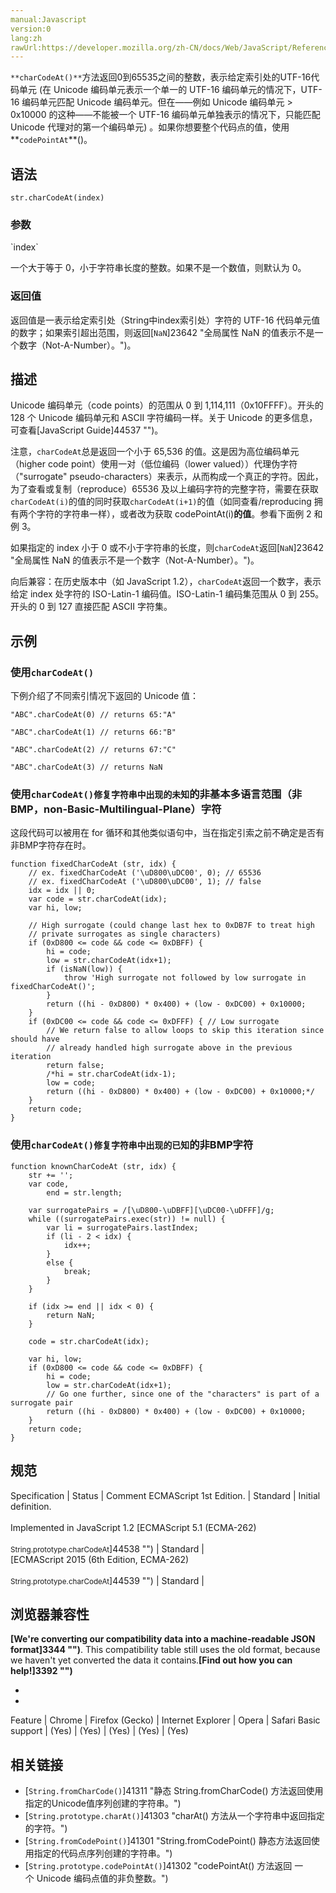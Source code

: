 ```yaml
---
manual:Javascript
version:0
lang:zh
rawUrl:https://developer.mozilla.org/zh-CN/docs/Web/JavaScript/Reference/Global_Objects/String/charCodeAt
---
```






`**charCodeAt()**`方法返回0到65535之间的整数，表示给定索引处的UTF-16代码单元 (在 Unicode 编码单元表示一个单一的 UTF-16 编码单元的情况下，UTF-16 编码单元匹配 Unicode 编码单元。但在——例如 Unicode 编码单元 &gt; 0x10000 的这种——不能被一个 UTF-16 编码单元单独表示的情况下，只能匹配 Unicode 代理对的第一个编码单元) 。如果你想要整个代码点的值，使用**`codePointAt`**()。


## 语法<a name="Syntax"></a>

```
str.charCodeAt(index)
```

### 参数<a name="Parameters"></a>
<dl><dt id=''>`index`</dt></dl>

一个大于等于 0，小于字符串长度的整数。如果不是一个数值，则默认为 0。


### 返回值<a name="返回值"></a>


返回值是一表示给定索引处（String中index索引处）字符的 UTF-16 代码单元值的数字；如果索引超出范围，则返回[`NaN`]23642 "全局属性 NaN 的值表示不是一个数字（Not-A-Number）。")。


## 描述<a name="Description"></a>


Unicode 编码单元（code points）的范围从 0 到 1,114,111（0x10FFFF）。开头的 128 个 Unicode 编码单元和 ASCII 字符编码一样。关于 Unicode 的更多信息，可查看[JavaScript Guide]44537 "")。



注意，`charCodeAt`总是返回一个小于 65,536 的值。这是因为高位编码单元（higher code point）使用一对（低位编码（lower valued））代理伪字符（&quot;surrogate&quot; pseudo-characters）来表示，从而构成一个真正的字符。因此，为了查看或复制（reproduce）65536 及以上编码字符的完整字符，需要在获取`charCodeAt(i)`的值的同时获取`charCodeAt(i+1)`的值（如同查看/reproducing 拥有两个字符的字符串一样），或者改为获取 codePointAt(i)**的值**。参看下面例 2 和例 3。



如果指定的 index 小于 0 或不小于字符串的长度，则`charCodeAt`返回[`NaN`]23642 "全局属性 NaN 的值表示不是一个数字（Not-A-Number）。")。



向后兼容：在历史版本中（如 JavaScript 1.2），`charCodeAt`返回一个数字，表示给定 index 处字符的 ISO-Latin-1 编码值。ISO-Latin-1 编码集范围从 0 到 255。开头的 0 到 127 直接匹配 ASCII 字符集。


## 示例<a name="Examples"></a>

### 使用`charCodeAt()`<a name="Example:_Using_charCodeAt"></a>


下例介绍了不同索引情况下返回的 Unicode 值：


```
"ABC".charCodeAt(0) // returns 65:"A"

"ABC".charCodeAt(1) // returns 66:"B"

"ABC".charCodeAt(2) // returns 67:"C"

"ABC".charCodeAt(3) // returns NaN
```

### 使用`charCodeAt()修复字符串中出现的未知`的非基本多语言范围（非BMP，non-Basic-Multilingual-Plane）字符<a name="使用charCodeAt()修复字符串中出现的未知的非基本多语言范围（非BMP，non-Basic-Multilingual-Plane）字符"></a>


这段代码可以被用在 for 循环和其他类似语句中，当在指定引索之前不确定是否有非BMP字符存在时。






```
function fixedCharCodeAt (str, idx) {
    // ex. fixedCharCodeAt ('\uD800\uDC00', 0); // 65536
    // ex. fixedCharCodeAt ('\uD800\uDC00', 1); // false
    idx = idx || 0;
    var code = str.charCodeAt(idx);
    var hi, low;
    
    // High surrogate (could change last hex to 0xDB7F to treat high
    // private surrogates as single characters)
    if (0xD800 <= code && code <= 0xDBFF) {
        hi = code;
        low = str.charCodeAt(idx+1);
        if (isNaN(low)) {
            throw 'High surrogate not followed by low surrogate in fixedCharCodeAt()';
        }
        return ((hi - 0xD800) * 0x400) + (low - 0xDC00) + 0x10000;
    }
    if (0xDC00 <= code && code <= 0xDFFF) { // Low surrogate
        // We return false to allow loops to skip this iteration since should have
        // already handled high surrogate above in the previous iteration
        return false;
        /*hi = str.charCodeAt(idx-1);
        low = code;
        return ((hi - 0xD800) * 0x400) + (low - 0xDC00) + 0x10000;*/
    }
    return code;
}
```

### 使用`charCodeAt()修复字符串中出现的已知`的非BMP字符<a name="使用_charCodeAt()修复字符串中出现的已知的非BMP字符"></a>

```
function knownCharCodeAt (str, idx) {
    str += '';
    var code,
        end = str.length;

    var surrogatePairs = /[\uD800-\uDBFF][\uDC00-\uDFFF]/g;
    while ((surrogatePairs.exec(str)) != null) {
        var li = surrogatePairs.lastIndex;
        if (li - 2 < idx) {
            idx++;
        }
        else {
            break;
        }
    }

    if (idx >= end || idx < 0) {
        return NaN;
    }

    code = str.charCodeAt(idx);

    var hi, low;
    if (0xD800 <= code && code <= 0xDBFF) {
        hi = code;
        low = str.charCodeAt(idx+1);
        // Go one further, since one of the "characters" is part of a surrogate pair
        return ((hi - 0xD800) * 0x400) + (low - 0xDC00) + 0x10000;
    }
    return code;
}
```

## 规范<a name="规范"></a>

Specification | Status | Comment 
ECMAScript 1st Edition. | Standard | Initial definition.<br></br>Implemented in JavaScript 1.2 
[ECMAScript 5.1 (ECMA-262)<br></br><small>String.prototype.charCodeAt</small>]44538 "") | Standard |  
[ECMAScript 2015 (6th Edition, ECMA-262)<br></br><small>String.prototype.charCodeAt</small>]44539 "") | Standard |  


## 浏览器兼容性<a name="浏览器兼容性"></a>


**[We&#39;re converting our compatibility data into a machine-readable JSON format]3344 "")**. This compatibility table still uses the old format, because we haven&#39;t yet converted the data it contains.**[Find out how you can help!]3392 "")**


* 
* 

Feature | Chrome | Firefox (Gecko) | Internet Explorer | Opera | Safari 
Basic support | (Yes) | (Yes) | (Yes) | (Yes) | (Yes) 




## 相关链接<a name="See_also"></a>

* [`String.fromCharCode()`]41311 "静态 String.fromCharCode() 方法返回使用指定的Unicode值序列创建的字符串。")
* [`String.prototype.charAt()`]41303 "charAt() 方法从一个字符串中返回指定的字符。")
* [`String.fromCodePoint()`]41301 "String.fromCodePoint() 静态方法返回使用指定的代码点序列创建的字符串。")
* [`String.prototype.codePointAt()`]41302 "codePointAt() 方法返回 一个 Unicode 编码点值的非负整数。")



